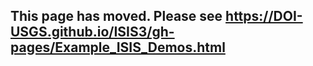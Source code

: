 ## This page has moved. Please see https://DOI-USGS.github.io/ISIS3/gh-pages/Example_ISIS_Demos.html